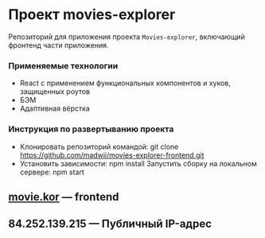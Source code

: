 # Проект movies-explorer
Репозиторий для приложения проекта `Movies-explorer`, включающий фронтенд части приложения.

### Применяемые технологии
- React с применением функциональных компонентов и хуков, защищенных роутов
- БЭМ
- Адаптивная вёрстка

### Инструкция по развертыванию проекта
* Клонировать репозиторий командой: git clone https://github.com/madwii/movies-explorer-frontend.git
* Установить зависимости: npm install Запустить сборку на локальном сервере: npm start

## [movie.kor](https://movie.kor.nomoredomains.icu) — frontend
## 84.252.139.215 — Публичный IP-адрес
